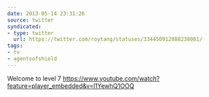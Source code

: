 ```yaml
---
date: 2013-05-14 23:31:26
source: twitter
syndicated:
- type: twitter
  url: https://twitter.com/roytang/statuses/334450912888238081/
tags:
- tv
- agentsofshield
---
```


Welcome to level 7 https://www.youtube.com/watch?feature=player_embedded&v=l1YewhQ1OOQ